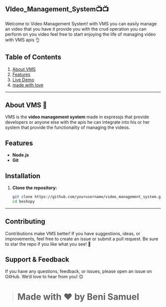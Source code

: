 ## VIdeo_Management_System📺📺

Welcome to Video Management System! with VMS you can easily manage an video that
you have it provide you with the crud operation you can perform on you video feel free to start enjoying the life of managing video with VMS apis 👌

## Table of Contents

1. [About VMS](#about-VMS)
2. [Features](#features)
3. [Live Demo](#live-demo)
4. [made with love](#made-with-love)

---

## About VMS 💁

VMS is the **video management system** made in expressjs that provide developers or anyone else with the apis he can integrate into his or her
system that provide the functionality of managing the videos.

## Features

- **Node.js**
- **Git**

## Installation

1. **Clone the repository:**

   ```bash
   git clone https://github.com/yourusername/video_management_system.git
   cd beshopy
   ```

---

## Contributing

Contributions make VMS better! If you have suggestions, ideas, or improvements, feel free to create an issue or submit a pull request. Be sure to star the repo if you like what you see! 🌟

## Support & Feedback

If you have any questions, feedback, or issues, please open an issue on GitHub. We’d love to hear from you! 😊

> # Made with ❤️ by Beni Samuel
